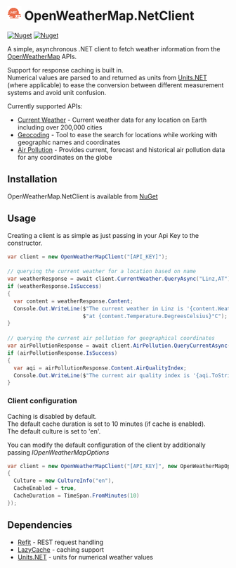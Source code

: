 # ![](./logo32.png) OpenWeatherMap.NetClient

[![Nuget](https://img.shields.io/nuget/v/OpenWeatherMap.NetClient?style=flat-square)](https://www.nuget.org/packages/OpenWeatherMap.NetClient)
[![Nuget](https://img.shields.io/nuget/dt/OpenWeatherMap.NetClient?style=flat-square)](https://www.nuget.org/packages/OpenWeatherMap.NetClient)

A simple, asynchronous .NET client to fetch weather information from
the [OpenWeatherMap](https://openweathermap.org/) APIs.

Support for response caching is built in.  
Numerical values are parsed to and returned as units from [Units.NET](https://github.com/angularsen/UnitsNet)
(where applicable) to ease the conversion between different measurement systems and avoid unit confusion.

Currently supported APIs:

* [Current Weather](https://openweathermap.org/current) - Current weather data for any location on Earth including over
  200,000 cities
* [Geocoding](https://openweathermap.org/api/geocoding-api) - Tool to ease the search for locations while working with
  geographic names and coordinates
* [Air Pollution](https://openweathermap.org/api/air-pollution) - Provides current, forecast and historical air
  pollution data for any coordinates on the globe

## Installation

OpenWeatherMap.NetClient is available from [NuGet](https://www.nuget.org/packages/OpenWeatherMap.NetClient)

## Usage

Creating a client is as simple as just passing in your Api Key to the constructor.

```csharp
var client = new OpenWeatherMapClient("[API_KEY]");

// querying the current weather for a location based on name
var weatherResponse = await client.CurrentWeather.QueryAsync("Linz,AT");
if (weatherResponse.IsSuccess)
{
  var content = weatherResponse.Content;
  Console.Out.WriteLine($"The current weather in Linz is '{content.WeatherDescription}' " +
                        $"at {content.Temperature.DegreesCelsius}°C");
}

// querying the current air pollution for geographical coordinates
var airPollutionResponse = await client.AirPollution.QueryCurrentAsync(48.3059, 14.2862);
if (airPollutionResponse.IsSuccess)
{
  var aqi = airPollutionResponse.Content.AirQualityIndex;
  Console.Out.WriteLine($"The current air quality index is '{aqi.ToString()}'");
}
```

### Client configuration

Caching is disabled by default.  
The default cache duration is set to 10 minutes (if cache is enabled).  
The default  culture is set to 'en'.

You can modify the default configuration of the client by additionally passing _IOpenWeatherMapOptions_

```csharp
var client = new OpenWeatherMapClient("[API_KEY]", new OpenWeatherMapOptions
{
  Culture = new CultureInfo("en"),
  CacheEnabled = true,
  CacheDuration = TimeSpan.FromMinutes(10)
});
```

## Dependencies

* [Refit](https://github.com/reactiveui/refit) - REST request handling
* [LazyCache](https://github.com/alastairtree/LazyCache) - caching support
* [Units.NET](https://github.com/angularsen/UnitsNet) - units for numerical weather values
